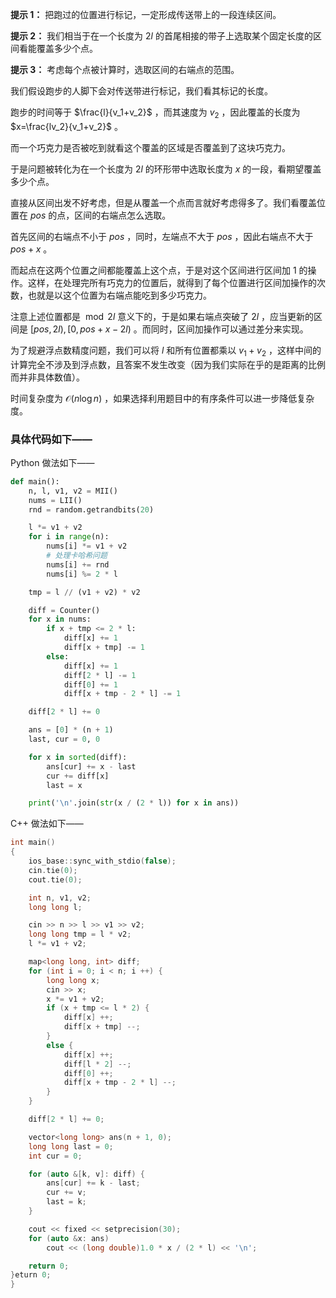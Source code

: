 **提示 1：** 把跑过的位置进行标记，一定形成传送带上的一段连续区间。

**提示 2：** 我们相当于在一个长度为 $2l$ 的首尾相接的带子上选取某个固定长度的区间看能覆盖多少个点。

**提示 3：** 考虑每个点被计算时，选取区间的右端点的范围。

我们假设跑步的人脚下会对传送带进行标记，我们看其标记的长度。

跑步的时间等于 $\frac{l}{v_1+v_2}$ ，而其速度为 $v_2$ ，因此覆盖的长度为 $x=\frac{lv_2}{v_1+v_2}$ 。

而一个巧克力是否被吃到就看这个覆盖的区域是否覆盖到了这块巧克力。

于是问题被转化为在一个长度为 $2l$ 的环形带中选取长度为 $x$ 的一段，看期望覆盖多少个点。

直接从区间出发不好考虑，但是从覆盖一个点而言就好考虑得多了。我们看覆盖位置在 $pos$ 的点，区间的右端点怎么选取。

首先区间的右端点不小于 $pos$ ，同时，左端点不大于 $pos$ ，因此右端点不大于 $pos+x$ 。

而起点在这两个位置之间都能覆盖上这个点，于是对这个区间进行区间加 $1$ 的操作。这样，在处理完所有巧克力的位置后，就得到了每个位置进行区间加操作的次数，也就是以这个位置为右端点能吃到多少巧克力。

注意上述位置都是 $\bmod 2l$ 意义下的，于是如果右端点突破了 $2l$ ，应当更新的区间是 $[pos,2l),[0,pos+x-2l)$ 。而同时，区间加操作可以通过差分来实现。

为了规避浮点数精度问题，我们可以将 $l$ 和所有位置都乘以 $v_1+v_2$ ，这样中间的计算完全不涉及到浮点数，且答案不发生改变（因为我们实际在乎的是距离的比例而并非具体数值）。

时间复杂度为 $\mathcal{O}(n\log n)$ ，如果选择利用题目中的有序条件可以进一步降低复杂度。

### 具体代码如下——

Python 做法如下——

```Python []
def main():
    n, l, v1, v2 = MII()
    nums = LII()
    rnd = random.getrandbits(20)

    l *= v1 + v2
    for i in range(n):
        nums[i] *= v1 + v2
        # 处理卡哈希问题
        nums[i] += rnd
        nums[i] %= 2 * l

    tmp = l // (v1 + v2) * v2

    diff = Counter()
    for x in nums:
        if x + tmp <= 2 * l:
            diff[x] += 1
            diff[x + tmp] -= 1
        else:
            diff[x] += 1
            diff[2 * l] -= 1
            diff[0] += 1
            diff[x + tmp - 2 * l] -= 1

    diff[2 * l] += 0

    ans = [0] * (n + 1)
    last, cur = 0, 0

    for x in sorted(diff):
        ans[cur] += x - last
        cur += diff[x]
        last = x

    print('\n'.join(str(x / (2 * l)) for x in ans))
```

C++ 做法如下——

```cpp []
int main()
{
    ios_base::sync_with_stdio(false);
    cin.tie(0);
    cout.tie(0);

    int n, v1, v2;
    long long l;

    cin >> n >> l >> v1 >> v2;
    long long tmp = l * v2;
    l *= v1 + v2;

    map<long long, int> diff;
    for (int i = 0; i < n; i ++) {
        long long x;
        cin >> x;
        x *= v1 + v2;
        if (x + tmp <= l * 2) {
            diff[x] ++;
            diff[x + tmp] --;
        }
        else {
            diff[x] ++;
            diff[l * 2] --;
            diff[0] ++;
            diff[x + tmp - 2 * l] --;
        }
    }

    diff[2 * l] += 0;

    vector<long long> ans(n + 1, 0);
    long long last = 0;
    int cur = 0;

    for (auto &[k, v]: diff) {
        ans[cur] += k - last;
        cur += v;
        last = k;
    }

    cout << fixed << setprecision(30);
    for (auto &x: ans)
        cout << (long double)1.0 * x / (2 * l) << '\n';

    return 0;
}eturn 0;
}
```